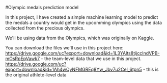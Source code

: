 #Olympic medals prediction model

In this project, I have created a simple machine learning model to predict the medals a country would get in the upcomming olympics using the data collected from the precious olympics.

We'll be using data from the Olympics, which was originally on Kaggle.

You can download the files we'll use in this project here:
https://drive.google.com/uc?export=download&id=1L3YAlts8tijccIndVPB-mOsRpEpVawk7 - the team-level data that we use in this project.
https://drive.google.com/uc?export=download&id=1Ah4wOyNFMGREq8Yw_Jbv7u2CeI_6tpn5 - this is the original athlete-level data

